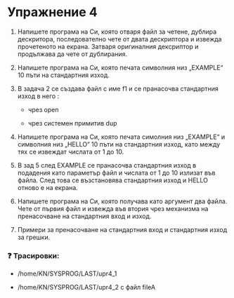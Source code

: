
# Упражнение 4

1.  Напишете програма на Си, която отваря файл за четене, дублира дескритора, последователно чете от двата дескриптора и извежда прочетеното на екрана. Затваря оригиналния дексриптор и продължава да чете от дублирания.
    
2.  Напишете програма на Си, която печата символния низ „EXAMPLE“ 10 пъти на стандартния изход.
    

  
  

3.  В задача 2 се създава файл с име f1 и се пранасочва стандартния изход в него :
    

	-   чрез open
    
	-   чрез системен примитив dup
    

  
  

4.  Напишете програма на Си, която печата симолния низ „EXAMPLE“  и символния низ „HELLO“ 10 пъти на стандартния изход, като между тях се извеждат числата от 1 до 10.
    

  

5.  В зад 5 след EXAMPLE се пранасочва стандартния изход в подадения като параметър файл и числата от 1 до 10 излизат във файла. След това се възстановява стандартния изход и HELLO отново е на екрана.
    

  
  

6.  Напишете програма на Си, която получава като аргумент два файла.  Чете от първия файл и извежда във втория чрез механизма на пренасочване на стандартния вход и изход.
    

  
  

7.  Примери за пренасочване на стандартния вход и стандартния изход за грешки.
    

  
  

### ❓  Трасировки:
    

-   /home/KN/SYSPROG/LAST/upr4_1
    
-   /home/KN/SYSPROG/LAST/upr4_2 с файл fileA
